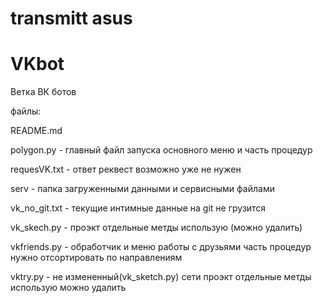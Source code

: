 
# transmitt asus
# VKbot
Ветка ВК ботов

файлы:

README.md

polygon.py    - главный файл запуска основного меню и часть процедур

requesVK.txt  - ответ реквест возможно уже не нужен 

serv          - папка загруженными данными и сервисными файлами

vk_no_git.txt - текущие интимные данные на git не грузится

vk_skech.py   -  проэкт отдельные метды использую (можно удалить)

vkfriends.py  - обработчик и меню работы с друзьями часть процедур нужно отсортировать по направлениям

vktry.py      -  не измененный(vk_sketch.py)   сети проэкт отдельные метды использую можно удалить

